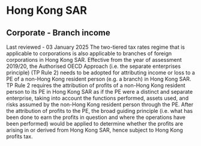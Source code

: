 # Hong Kong SAR
## Corporate - Branch income
Last reviewed - 03 January 2025
The two-tiered tax rates regime that is applicable to corporations is also applicable to branches of foreign corporations in Hong Kong SAR.
Effective from the year of assessment 2019/20, the Authorised OECD Approach (i.e. the separate enterprises principle) (TP Rule 2) needs to be adopted for attributing income or loss to a PE of a non-Hong Kong resident person (e.g. a branch) in Hong Kong SAR. TP Rule 2 requires the attribution of profits of a non-Hong Kong resident person to its PE in Hong Kong SAR as if the PE were a distinct and separate enterprise, taking into account the functions performed, assets used, and risks assumed by the non-Hong Kong resident person through the PE. After the attribution of profits to the PE, the broad guiding principle (i.e. what has been done to earn the profits in question and where the operations have been performed) would be applied to determine whether the profits are arising in or derived from Hong Kong SAR, hence subject to Hong Kong profits tax.
